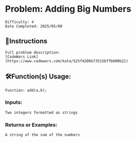 # Problem: Adding Big Numbers
	Difficulty: 4
	Date Completed: 2025/05/08

## 📜Instructions
	Full problem description:
	[CodeWars Link](https://www.codewars.com/kata/525f4206b73515bffb000b21)

## 🛠Function(s) Usage:
	Function: add(a,b);

### Inputs:
	Two integers formatted as strings 

### Returns or Examples:
    A string of the sum of the numbers
